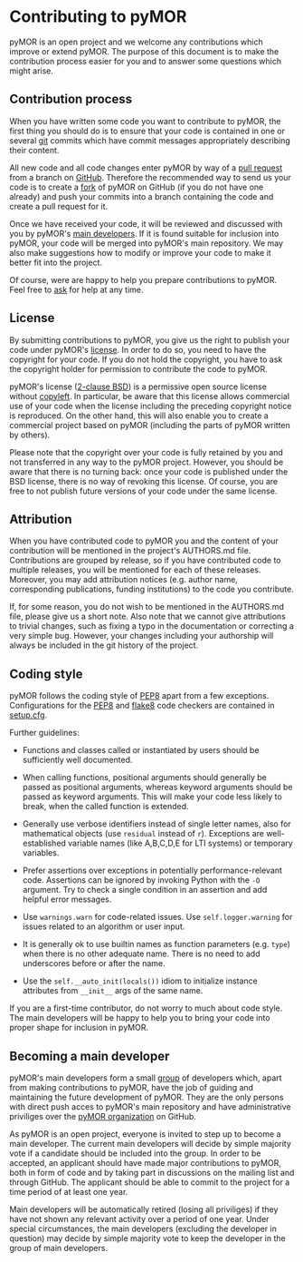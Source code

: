 # Contributing to pyMOR

pyMOR is an open project and we welcome any contributions
which improve or extend pyMOR. The purpose of this document
is to make the contribution process easier for you and to answer
some questions which might arise.

## Contribution process

When you have written some code you want to contribute to
pyMOR, the first thing you should do is to ensure that
your code is contained in one or several [git](https://git-scm.com/)
commits which have commit messages appropriately describing
their content.

All new code and all code changes enter pyMOR by way of a
[pull request](https://help.github.com/articles/creating-a-pull-request/)
from a branch on [GitHub](https://github.com/pymor/pymor).
Therefore the recommended way to send us your code is to create a
[fork](https://guides.github.com/activities/forking/) of pyMOR
on GitHub (if you do not have one already) and push your commits into a branch
containing the code and create a pull request for it.

Once we have received your code, it will be reviewed and
discussed with you by pyMOR's
[main developers](#becoming-a-main-developer). If it is found suitable
for inclusion into pyMOR, your code will be merged into pyMOR's
main repository. We may also make suggestions how to modify
or improve your code to make it better fit into the project.

Of course, were are happy to help you prepare contributions to pyMOR.
Feel free to
[ask](https://github.com/pymor/pymor/discussions?discussions_q=category%3AQ%26A)
for help at any time.

## License

By submitting contributions to pyMOR, you give us the right to
publish your code under pyMOR's
[license](https://github.com/pymor/pymor/blob/main/LICENSE.txt).
In order to do so, you need to have the copyright for your code.
If you do not hold the copyright, you have to ask the copyright
holder for permission to contribute the code to pyMOR.

pyMOR's license ([2-clause BSD](https://opensource.org/licenses/BSD-2-Clause))
is a permissive open source license without
[copyleft](https://en.wikipedia.org/wiki/Copyleft). In particular,
be aware that this license allows commercial use of your code when the
license including the preceding copyright notice is reproduced.
On the other hand, this will also enable you to create a commercial
project based on pyMOR (including the parts of pyMOR written by others).

Please note that the copyright over your code is fully retained by
you and not transferred in any way to the pyMOR project. However,
you should be aware that there is no turning back: once your code
is published under the BSD license, there is no way of revoking
this license. Of course, you are free to not publish future versions
of your code under the same license.

## Attribution

When you have contributed code to pyMOR you and the content of your
contribution will be mentioned in the project's AUTHORS.md file.
Contributions are grouped by release, so if you have contributed
code to multiple releases, you will be mentioned for each of
these releases. Moreover, you may add attribution notices (e.g.
author name, corresponding publications, funding institutions)
to the code you contribute.

If, for some reason, you do not wish to be mentioned in the AUTHORS.md
file, please give us a short note. Also note that we cannot give
attributions to trivial changes, such as fixing a typo in the
documentation or correcting a very simple bug. However, your changes
including your authorship will always be included in the git
history of the project.

## Coding style

pyMOR follows the coding style of
[PEP8](https://www.python.org/dev/peps/pep-0008/) apart from a
few exceptions. Configurations for the
[PEP8](https://pypi.python.org/pypi/pep8) and
[flake8](https://pypi.python.org/pypi/flake8) code
checkers are contained in
[setup.cfg](https://github.com/pymor/pymor/blob/main/setup.cfg).

Further guidelines:

- Functions and classes called or instantiated by users should be
  sufficiently well documented.

- When calling functions, positional arguments should generally be passed
  as positional arguments, whereas keyword arguments should be passed as
  keyword arguments. This will make your code less likely to break, when
  the called function is extended.

- Generally use verbose identifiers instead of single letter names, also
  for mathematical objects (use `residual` instead of `r`). Exceptions
  are well-established variable names (like A,B,C,D,E for LTI systems)
  or temporary variables.

- Prefer assertions over exceptions in potentially performance-relevant
  code. Assertions can be ignored by invoking Python with the `-O`
  argument. Try to check a single condition in an assertion and add helpful
  error messages.

- Use `warnings.warn` for code-related issues. Use `self.logger.warning`
  for issues related to an algorithm or user input.

- It is generally ok to use builtin names as function parameters
  (e.g. `type`) when there is no other adequate name. There is no need
  to add underscores before or after the name.

- Use the `self.__auto_init(locals())` idiom to initialize instance
  attributes from `__init__` args of the same name.

If you are a first-time contributor, do not worry to much about code
style. The main developers will be happy to help you to bring your code
into proper shape for inclusion in pyMOR.


## Becoming a main developer

pyMOR's main developers form a small
[group](https://github.com/orgs/pymor/people?query=role:owner+)
of developers which, apart from making contributions to pyMOR,
have the job of guiding and maintaining the future development of
pyMOR. They are the only persons with direct push acces to pyMOR's
main repository and have administrative priviliges over the
[pyMOR organization](https://github.com/pymor) on GitHub.

As pyMOR is an open project, everyone is invited to step up to
become a main developer. The current main developers will decide
by simple majority vote if a candidate should be included into the
group. In order to be accepted, an applicant should have made
major contributions to pyMOR, both in form of code and by taking part
in discussions on the mailing list and through GitHub. The applicant
should be able to commit to the project for a time period of at
least one year.

Main developers will be automatically retired (losing all priviliges)
if they have not shown any relevant activity over a period of one
year. Under special circumstances, the main developers
(excluding the developer in question) may decide by simple majority
vote to keep the developer in the group of main developers.
